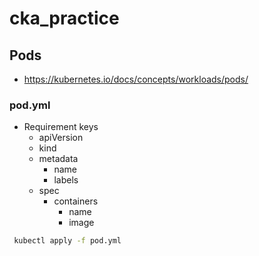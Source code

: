 # cka_practice

## Pods

- https://kubernetes.io/docs/concepts/workloads/pods/


### pod.yml

- Requirement keys
  - apiVersion
  - kind
  - metadata
    - name
    - labels
  - spec
    - containers
      - name
      - image

```bash
 kubectl apply -f pod.yml
```

